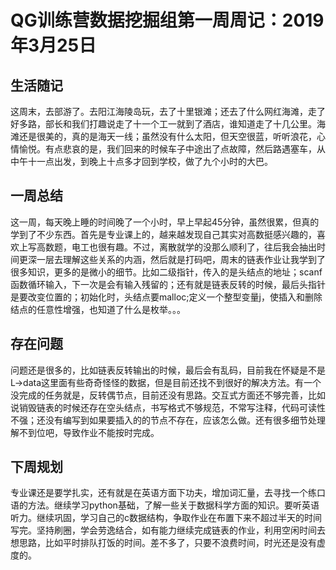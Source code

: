 # QG训练营数据挖掘组第一周周记：2019年3月25日

## 生活随记

这周末，去部游了。去阳江海陵岛玩，去了十里银滩；还去了什么网红海滩，走了好多路，部长和我们打趣说走了十一个工一就到了酒店，谁知道走了十几公里。海滩还是很美的，真的是海天一线；虽然没有什么太阳，但天空很蓝，听听浪花，心情愉悦。有点悲哀的是，我们回来的时候车子中途出了点故障，然后路遇塞车，从中午十一点出发，到晚上十点多才回到学校，做了九个小时的大巴。



## 一周总结

这一周，每天晚上睡的时间晚了一个小时，早上早起45分钟，虽然很累，但真的学到了不少东西。首先是专业课上的，越来越发现自己其实对高数挺感兴趣的，喜欢上写高数题，电工也很有趣。不过，离散就学的没那么顺利了，往后我会抽出时间更深一层去理解这些关系的内涵，然后就是打码吧，周末的链表作业让我学到了很多知识，更多的是微小的细节。比如二级指针，传入的是头结点的地址；scanf函数循环输入，下一次是会有输入残留的；还有就是链表反转的时候，最后头指针是要改变位置的；初始化时，头结点要malloc;定义一个整型变量j，使插入和删除结点的任意性增强，也知道了什么是枚举。。。

## 存在问题

问题还是很多的，比如链表反转输出的时候，最后会有乱码，目前我在怀疑是不是L->data这里面有些奇奇怪怪的数据，但是目前还找不到很好的解决方法。有一个没完成的任务就是，反转偶节点，目前还没有思路。交互式方面还不够完善，比如说销毁链表的时候还存在空头结点，书写格式不够规范，不常写注释，代码可读性不强；还没有编写到如果要插入的的节点不存在，应该怎么做。还有很多细节处理解不到位吧，导致作业不能按时完成。

## 下周规划

专业课还是要学扎实，还有就是在英语方面下功夫，增加词汇量，去寻找一个练口语的方法。继续学习python基础，了解一些关于数据科学方面的知识。要听英语听力。继续巩固，学习自己的c数据结构，争取作业在布置下来不超过半天的时间写完。坚持刷圈，学会劳逸结合，如有能力继续完成链表的作业，利用空闲时间去想思路，比如平时排队打饭的时间。差不多了，只要不浪费时间，时光还是没有虚度的。

